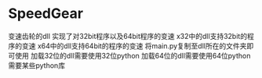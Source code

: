 # SpeedGear
变速齿轮的dll
实现了对32bit程序以及64bit程序的变速
x32中的dll支持32bit的程序的变速
x64中的dll支持64bit的程序的变速
将main.py复制至dll所在的文件夹即可使用
加载32位的dll需要使用32位python
加载64位的dll需要使用64位python
需要某些python库
